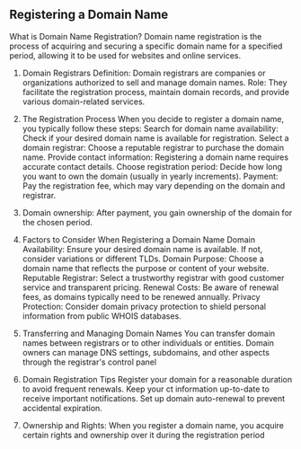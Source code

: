 ## Registering a Domain Name

What is Domain Name Registration? Domain name registration is the process of acquiring and securing a specific domain name for a specified period, allowing it to be used for websites and online services.

1. Domain Registrars
Definition: Domain registrars are companies or organizations authorized to sell and manage domain names.
Role: They facilitate the registration process, maintain domain records, and provide various domain-related services.

2.  The Registration Process
When you decide to register a domain name, you typically follow these steps: 
Search for domain name availability: Check if your desired domain name is available for registration. 
Select a domain registrar: Choose a reputable registrar to purchase the domain name.
Provide contact information: Registering a domain name requires accurate contact details.
Choose registration period: Decide how long you want to own the domain (usually in yearly increments). 
Payment: Pay the registration fee, which may vary depending on the domain and registrar. 

3. Domain ownership: After payment, you gain ownership of the domain for the chosen period.

4. Factors to Consider When Registering a Domain Name
Domain Availability: Ensure your desired domain name is available. If not, consider variations or different TLDs. 
Domain Purpose: Choose a domain name that reflects the purpose or content of your website. 
Reputable Registrar: Select a trustworthy registrar with good customer service and transparent pricing. 
Renewal Costs: Be aware of renewal fees, as domains typically need to be renewed annually. 
Privacy Protection: Consider domain privacy protection to shield personal information from public WHOIS databases.

5. Transferring and Managing Domain Names
You can transfer domain names between registrars or to other individuals or entities. Domain owners can manage DNS settings, subdomains, and other aspects through the registrar's control panel
6. Domain Registration Tips 
Register your domain for a reasonable duration to avoid frequent renewals. 
Keep your ct information up-to-date to receive important notifications. 
Set up domain auto-renewal to prevent accidental expiration.

7. Ownership and Rights:
 When you register a domain name, you acquire certain rights and ownership over it during the registration period